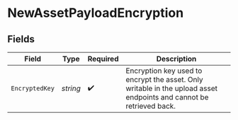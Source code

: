 # NewAssetPayloadEncryption


## Fields

| Field                                                                                                               | Type                                                                                                                | Required                                                                                                            | Description                                                                                                         |
| ------------------------------------------------------------------------------------------------------------------- | ------------------------------------------------------------------------------------------------------------------- | ------------------------------------------------------------------------------------------------------------------- | ------------------------------------------------------------------------------------------------------------------- |
| `EncryptedKey`                                                                                                      | *string*                                                                                                            | :heavy_check_mark:                                                                                                  | Encryption key used to encrypt the asset. Only writable in the upload asset endpoints and cannot be retrieved back. |